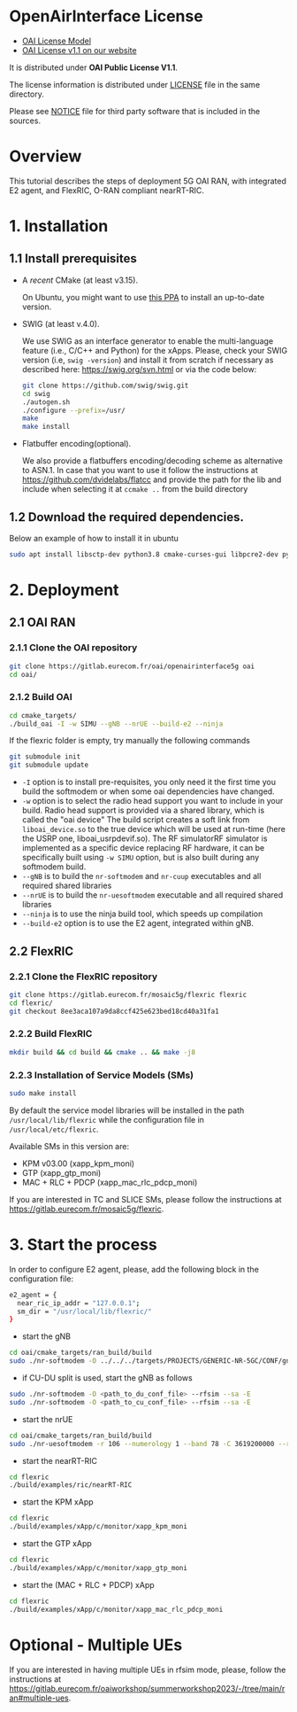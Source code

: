 # OpenAirInterface License #

 *  [OAI License Model](http://www.openairinterface.org/?page_id=101)
 *  [OAI License v1.1 on our website](http://www.openairinterface.org/?page_id=698)

It is distributed under **OAI Public License V1.1**.

The license information is distributed under [LICENSE](LICENSE) file in the same directory.

Please see [NOTICE](NOTICE.md) file for third party software that is included in the sources.

# Overview

This tutorial describes the steps of deployment 5G OAI RAN, with integrated E2 agent, and FlexRIC, O-RAN compliant nearRT-RIC.

# 1. Installation

## 1.1 Install prerequisites

- A *recent* CMake (at least v3.15). 

  On Ubuntu, you might want to use [this PPA](https://apt.kitware.com/) to install an up-to-date version.

- SWIG (at least  v.4.0). 

  We use SWIG as an interface generator to enable the multi-language feature (i.e., C/C++ and Python) for the xApps. Please, check your SWIG version (i.e, `swig
  -version`) and install it from scratch if necessary as described here: https://swig.org/svn.html or via the code below: 
  
  ```bash
  git clone https://github.com/swig/swig.git
  cd swig
  ./autogen.sh
  ./configure --prefix=/usr/
  make
  make install
  ```

- Flatbuffer encoding(optional). 
  
  We also provide a flatbuffers encoding/decoding scheme as alternative to ASN.1. In case that you want to use it  follow the
  instructions at https://github.com/dvidelabs/flatcc and provide the path for the lib and include when selecting it at `ccmake ..` from the build directory 

## 1.2 Download the required dependencies. 

Below an example of how to install it in ubuntu
```bash
sudo apt install libsctp-dev python3.8 cmake-curses-gui libpcre2-dev python-dev
```

# 2. Deployment

## 2.1 OAI RAN

### 2.1.1 Clone the OAI repository
```bash
git clone https://gitlab.eurecom.fr/oai/openairinterface5g oai
cd oai/
```

### 2.1.2 Build OAI
```bash
cd cmake_targets/
./build_oai -I -w SIMU --gNB --nrUE --build-e2 --ninja
```
If the flexric folder is empty, try manually the following commands

```bash
git submodule init
git submodule update
```

 * `-I` option is to install pre-requisites, you only need it the first time you build the softmodem or when some oai dependencies have changed.
 * `-w` option is to select the radio head support you want to include in your build. Radio head support is provided via a shared library, which is called the "oai device" The build script creates a soft link from `liboai_device.so` to the true device which will be used at run-time (here the USRP one, liboai_usrpdevif.so). The RF simulatorRF simulator is implemented as a specific device replacing RF hardware, it can be specifically built using `-w SIMU` option, but is also built during any softmodem build.
 * `--gNB` is to build the `nr-softmodem` and `nr-cuup` executables and all required shared libraries
 * `--nrUE` is to build the `nr-uesoftmodem` executable and all required shared libraries
 * `--ninja` is to use the ninja build tool, which speeds up compilation
 * `--build-e2` option is to use the E2 agent, integrated within gNB.

## 2.2 FlexRIC

### 2.2.1 Clone the FlexRIC repository
```bash
git clone https://gitlab.eurecom.fr/mosaic5g/flexric flexric
cd flexric/
git checkout 8ee3aca107a9da8ccf425e623bed18cd40a31fa1
```

### 2.2.2 Build FlexRIC
```bash
mkdir build && cd build && cmake .. && make -j8
```

### 2.2.3 Installation of Service Models (SMs)
```bash
sudo make install
```

By default the service model libraries will be installed in the path `/usr/local/lib/flexric` while the configuration file in `/usr/local/etc/flexric`.

Available SMs in this version are:
* KPM v03.00 (xapp_kpm_moni)
* GTP (xapp_gtp_moni)
* MAC + RLC + PDCP (xapp_mac_rlc_pdcp_moni)

If you are interested in TC and SLICE SMs, please follow the instructions at https://gitlab.eurecom.fr/mosaic5g/flexric.

# 3. Start the process

In order to configure E2 agent, please, add the following block in the configuration file:
```bash
e2_agent = {
  near_ric_ip_addr = "127.0.0.1";
  sm_dir = "/usr/local/lib/flexric/"
}
```

* start the gNB
```bash
cd oai/cmake_targets/ran_build/build
sudo ./nr-softmodem -O ../../../targets/PROJECTS/GENERIC-NR-5GC/CONF/gnb.sa.band78.fr1.106PRB.usrpb210.conf --rfsim --sa -E
```

* if CU-DU split is used, start the gNB as follows
```bash
sudo ./nr-softmodem -O <path_to_du_conf_file> --rfsim --sa -E
sudo ./nr-softmodem -O <path_to_cu_conf_file> --rfsim --sa -E
```

* start the nrUE
```bash
cd oai/cmake_targets/ran_build/build
sudo ./nr-uesoftmodem -r 106 --numerology 1 --band 78 -C 3619200000 --rfsim --sa --uicc0.imsi 001010000000001 --rfsimulator.serveraddr 127.0.0.1
```

* start the nearRT-RIC
```bash
cd flexric
./build/examples/ric/nearRT-RIC
```

* start the KPM xApp
```bash
cd flexric
./build/examples/xApp/c/monitor/xapp_kpm_moni
```

* start the GTP xApp
```bash
cd flexric
./build/examples/xApp/c/monitor/xapp_gtp_moni
```

* start the (MAC + RLC + PDCP) xApp
```bash
cd flexric
./build/examples/xApp/c/monitor/xapp_mac_rlc_pdcp_moni
```

# Optional - Multiple UEs

If you are interested in having multiple UEs in rfsim mode, please, follow the instructions at https://gitlab.eurecom.fr/oaiworkshop/summerworkshop2023/-/tree/main/ran#multiple-ues.

